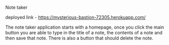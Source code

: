 Note taker

deployed link - https://mysterious-bastion-72305.herokuapp.com/

The note taker application starts with a homepage, once you click the main button you are able to type in the title of a note, the contents of a note and then save that note. There is also a button that should delete the note.
